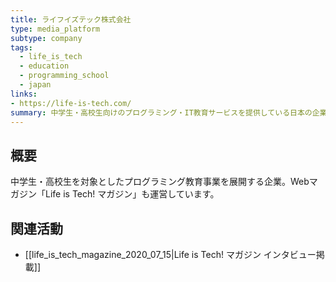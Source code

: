 ```yaml
---
title: ライフイズテック株式会社
type: media_platform
subtype: company
tags:
  - life_is_tech
  - education
  - programming_school
  - japan
links:
- https://life-is-tech.com/
summary: 中学生・高校生向けのプログラミング・IT教育サービスを提供している日本の企業。プログラミングキャンプやスクールを運営している。
---
```

## 概要
中学生・高校生を対象としたプログラミング教育事業を展開する企業。Webマガジン「Life is Tech! マガジン」も運営しています。

## 関連活動
- [[life_is_tech_magazine_2020_07_15|Life is Tech! マガジン インタビュー掲載]]
